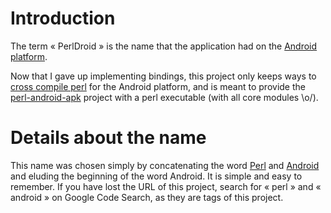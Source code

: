 # Introduction #

The term « PerlDroid » is the name that the application had on the [Android platform](http://code.google.com/intl/fr/android/).

Now that I gave up implementing bindings, this project only keeps ways to [cross compile perl](Compiling5160.md) for the Android platform, and is meant to provide the [perl-android-apk](http://code.google.com/p/perl-android-apk/) project with a perl executable (with all core modules \o/).

# Details about the name #

This name was chosen simply by concatenating the word [Perl](Perl.md) and [Android](Android.md) and eluding the beginning of the word Android. It is simple and easy to remember. If you have lost the URL of this project, search for « perl » and « android » on Google Code Search, as they are tags of this project.